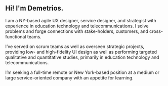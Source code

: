 ## Hi! I'm Demetrios.
I am a NY-based agile UX designer, service designer, and strategist with experience in education technology and telecommunications. I solve problems and forge connections with stake-holders, customers, and cross-functional teams.

I’ve served on scrum teams as well as overseen strategic projects, providing low- and high-fidelity UI design as well as performing targeted qualitative and quantitative studies, primarily in education technology and telecommunications.

I’m seeking a full-time remote or New York-based position at a medium or large service-oriented company with an appetite for learning.
